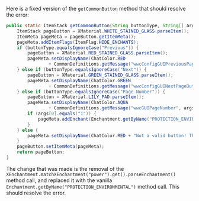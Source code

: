 Here is a fixed version of the `getCommonButton` method that should resolve the error:
```java
public static ItemStack getCommonButton(String buttonType, String[] args) {
	ItemStack pageButton = XMaterial.WHITE_STAINED_GLASS.parseItem();
	ItemMeta pageMeta = pageButton.getItemMeta();
	pageMeta.addItemFlags(ItemFlag.HIDE_ENCHANTS);
	if (buttonType.equalsIgnoreCase("Previous")) {
		pageButton = XMaterial.RED_STAINED_GLASS.parseItem();
		pageMeta.setDisplayName(ChatColor.RED
				+ CommonDefinitions.getMessage("wwcConfigGUIPreviousPageButton"));
	} else if (buttonType.equalsIgnoreCase("Next")) {
		pageButton = XMaterial.GREEN_STAINED_GLASS.parseItem();
		pageMeta.setDisplayName(ChatColor.GREEN
				+ CommonDefinitions.getMessage("wwcConfigGUINextPageButton"));
	} else if (buttonType.equalsIgnoreCase("Page Number")) {
		pageButton = XMaterial.LILY_PAD.parseItem();
		pageMeta.setDisplayName(ChatColor.AQUA
				+ CommonDefinitions.getMessage("wwcGUIPageNumber", args));
		if (args[0].equals("1")) {
			pageMeta.addEnchant(Enchantment.getByName("PROTECTION_ENVIRONMENTAL"), 1, false);
		}
	} else {
		pageMeta.setDisplayName(ChatColor.RED + "Not a valid button! This is a bug, please report it.");
	}
	pageButton.setItemMeta(pageMeta);
	return pageButton;
}
```
The change that was made is the removal of the `XEnchantment.matchXEnchantment("power").get().parseEnchantment()` method call, and replaced it with the vanilla `Enchantment.getByName("PROTECTION_ENVIRONMENTAL")` method call. This should resolve the error.